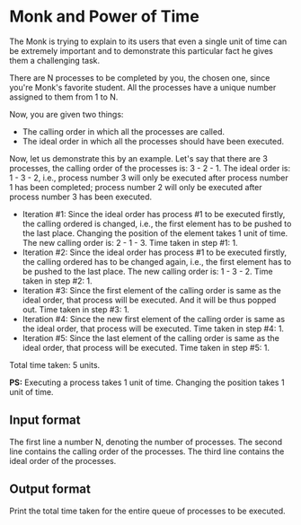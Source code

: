 # Monk and Power of Time

The Monk is trying to explain to its users that even a single unit of time can be extremely important and to demonstrate this particular fact he gives them a challenging task.

There are N processes to be completed by you, the chosen one, since you're Monk's favorite student. All the processes have a unique number assigned to them from 1 to N.

Now, you are given two things:

- The calling order in which all the processes are called.
- The ideal order in which all the processes should have been executed.

Now, let us demonstrate this by an example. Let's say that there are 3 processes, the calling order of the processes is: 3 - 2 - 1. The ideal order is: 1 - 3 - 2, i.e., process number 3 will only be executed after process number 1 has been completed; process number 2 will only be executed after process number 3 has been executed.

- Iteration #1: Since the ideal order has process #1 to be executed firstly, the calling ordered is changed, i.e., the first element has to be pushed to the last place. Changing the position of the element takes 1 unit of time. The new calling order is: 2 - 1 - 3. Time taken in step #1: 1.
- Iteration #2: Since the ideal order has process #1 to be executed firstly, the calling ordered has to be changed again, i.e., the first element has to be pushed to the last place. The new calling order is: 1 - 3 - 2. Time taken in step #2: 1.
- Iteration #3: Since the first element of the calling order is same as the ideal order, that process will be executed. And it will be thus popped out. Time taken in step #3: 1.
- Iteration #4: Since the new first element of the calling order is same as the ideal order, that process will be executed. Time taken in step #4: 1.
- Iteration #5: Since the last element of the calling order is same as the ideal order, that process will be executed. Time taken in step #5: 1.

Total time taken: 5 units.

**PS:** Executing a process takes 1 unit of time. Changing the position takes 1 unit of time.

## Input format

The first line a number N, denoting the number of processes. The second line contains the calling order of the processes. The third line contains the ideal order of the processes.

## Output format

Print the total time taken for the entire queue of processes to be executed.
